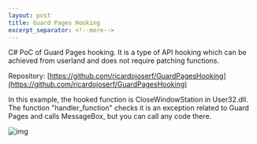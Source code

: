 ```yaml
---
layout: post
title: Guard Pages Hooking
excerpt_separator: <!--more-->
---
```


C# PoC of Guard Pages hooking. It is a type of API hooking which can be achieved from userland and does not require patching functions.


<!--more-->

Repository: [https://github.com/ricardojoserf/GuardPagesHooking](https://github.com/ricardojoserf/GuardPagesHooking)

In this example, the hooked function is CloseWindowStation in User32.dll. The function "handler_function" checks it is an exception related to Guard Pages and calls MessageBox, but you can call any code there.

![img](https://raw.githubusercontent.com/ricardojoserf/ricardojoserf.github.io/master/images/guardpages/Screenshot_1.png)
